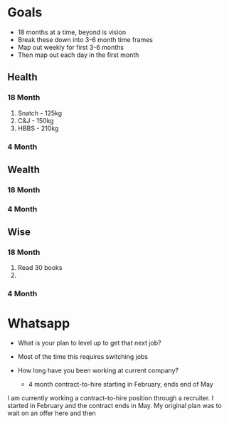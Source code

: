 # Goals
* 18 months at a time, beyond is vision
* Break these down into 3-6 month time frames
* Map out weekly for first 3-6 months
* Then map out each day in the first month

## Health
### 18 Month
1. Snatch - 125kg
2. C&J - 150kg
3. HBBS - 210kg

### 4 Month

## Wealth
### 18 Month

### 4 Month

## Wise
### 18 Month
1. Read 30 books
2.

### 4 Month



# Whatsapp
* What is your plan to level up to get that next job?
* Most of the time this requires switching jobs

* How long have you been working at current company?
  * 4 month contract-to-hire starting in February, ends end of May


I am currently working a contract-to-hire position through a recruiter.  I started
in February and the contract ends in May.  My original plan was to wait on an offer
here and then 
